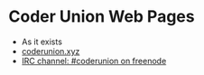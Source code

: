 Coder Union Web Pages
=====================

- As it exists
- [coderunion.xyz](http://coderunion.xyz)
- [IRC channel: #coderunion on freenode](https://webchat.freenode.net/)
